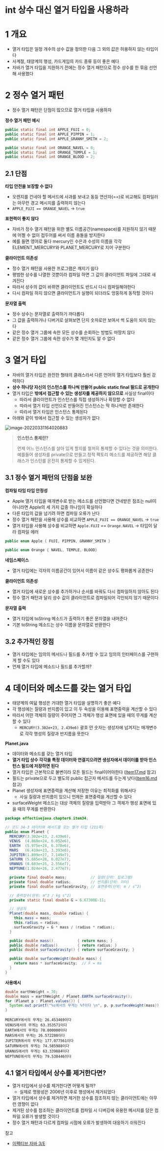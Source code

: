 # int 상수 대신 열거 타입을 사용하라



# 1 개요

* 열거 타입은 일정 개수의 상수 값을 정의한 다음 그 외의 값은 허용하지 않는 타입이다
* 사계절, 태양계의 행성, 카드게임의 카드 종류 등이 좋은 예다
* 자바가 열거 타입을 지원하기 전에는 정수 열거 패턴으로 정수 상수를 한 묶음 선언해 사용했다



# 2 정수 열거 패턴

* 정수 열거 패턴은 단점이 많으므로 열거 타입을 사용하자



**정수 열거 패턴 예시**

```java
public static final int APPLE_FUJI = 0;
public static final int APPLE_PIPPIN = 1;
public static final int APPLE_GRANNY_SMITH = 2;

public static final int ORANGE_NAVEL = 0;
public static final int ORANGE_TEMPLE = 1;
public static final int ORANGE_BLOOD = 2;
```



## 2.1 단점

**타입 안전을 보장할 수 없다**

* 오렌지를 건네야 할 메서드에 사과를 보내고 동등 연산자(==)로 비교해도 컴파일러는 아무런 경고 메시지를 출력하지 않는다
* `APPLE_FUJI == ORANGE_NAVEL` -> `true`



**표현력이 좋지 않다**

* 자바가 정수 열거 패턴을 위한 별도 이름공간(namespace)를 지원하지 않기 때문에 어쩔 수 없이 접두어를 써서 이름 충돌을 방지한다
* 예를 들면 영어로 둘다 mercury인 수은과 수성의 이름을 각각 ELEMENT_MERCURY와 PLANET_MERCURY로 지어 구분한다



**클라이언트 의존성**

* 정수 열거 패턴을 사용한 프로그램은 깨지기 쉽다
* 평범한 상수를 나열한 것뿐이라 컴파일 하면 그 값이 클라이언트 파일에 그대로 새겨진다
* 따라서 상수의 값이 바뀌면 클라이언트도 반드시 다시 컴파일해야한다
* 다시 컴파일 하지 않으면 클라이언트가 실행이 되더라도 엉뚱하게 동작할 것이다



**문자열 출력**

* 정수 상수는 문자열로 출력하기 까다롭다
* 그 값을 출력하거나 디버거로 살펴보면 단지 숫자로만 보여서 썩 도움이 되지 않는다
* 같은 정수 열거 그룹에 속한 모든 상수를 순회하는 방법도 마땅치 않다
* 같은 정수 열거 그룹에 속한 상수가 몇 개인지도 알 수 없다



# 3 열거 타입

* 자바의 열거 타입은 완전한 형태의 클래스라서 다른 언어의 열거 타입보다 훨씬 강력하다
* **상수 하나당 자신의 인스턴스를 하나씩 만들어 public static final 필드로 공개한다**
* 열거 타입은 **밖에서 접근할 수 있는 생성자를 제공하지 않으므로** 사실상 final이다
  * 따라서 클라이언트가 인스턴스를 직접 생성하거나 확장할 수 없다
  * 따라서 열거 타입 선언으로 만들어진 인스턴스는 딱 하나씩만 존재한다
  * 따라서 열거 타입은 인스턴스 통제된다
* 아래와 같이 밖에서 접근할 수 있는 생성자가 없다

![image-20220331164020883](./images/instance.png)

> **인스턴스 통제란?**
>
> 언제 어느 인스턴스를 살아 있게 할지를 철저히 통제할 수 있다는 것을 의미한다. 예를들어 생성자를 private으로 만들고 정적 팩토리 메소드를 제공하면 해당 클래스가 인스턴를 온전히 통제할 수 있게된다.





## 3.1 정수 열거 패턴의 단점을 보완

**컴파일 타임 타입 안정성**

* Apple 열거 타입을 매개변수로 받는 메소드를 선언했다면 건네받은 참조는 null이 아니라면 Apple의 세 가지 값중 하나임이 확실하다
* 다른 타입의 값을 넘기려 하면 컴파일 오류가 난다
* 정수 열거 패턴을 사용해 상수를 비교하면 `APPLE_FUJI == ORANGE_NAVEL` -> `true`
* 열거 타입을 사용해 상수를 비교하면 `Apple.FUJI` ==  `Orange.NAVEL` -> 타입이 달라 컴파일 에러

```java
public enum Apple { FUJI, PIPPIN, GRANNY_SMITH }
```

```java
public enum Orange { NAVEL, TEMPLE, BLOOD}
```

**네임스페이스**

* 열거 타입에는 각자의 이름공간이 있어서 이름이 같은 상수도 평화롭게 공존한다

**클라이언트 의존성**

* 열거 타입에 새로운 상수를 추가하거나 순서를 바꿔도 다시 컴파일하지 않아도 된다
* 정수 열거 패턴과 달리 상수 값이 클라이언트로 컴파일되어 각인되지 않기 때문이다

**문자열 출력**

* 열거 타입에 toString 메소드가 출력하기 좋은 문자열을 내어준다
* 기본 toString 메소드는 상수 이름을 문자열로 반환한다



## 3.2 추가적인 장점

* 열거 타입에는 임의의 메서드나 필드를 추가할 수 있고 임의의 인터페이스를 구현하게 할 수도 있다
* 언제 열거 타입에 메소드나 필드를 추가할까?



# 4 데이터와 메소드를 갖는 열거 타입

* 태양계의 여덟 행성은 거대한 열거 타입을 설명하기 좋은 예다
* 각 행성에는 질량과 반지름이 있고 이 두 속성을 이용해 표면중력을 계산할 수 있다
* 따라서 어떤 객체의 질량이 주어지면 그 객체가 행성 표면에 있을 때의 무게를 계산할 수 있다
  * `MERCURY(3.302e+23, 2.439e6)` 괄호 안 숫자는 생성자에 넘겨지는 매개변수로 각각 행성의 질량과 반지름을 뜻한다



**Planet.java**

* 데이터와 메소드를 갖는 열거 타입
* **열거 타입 상수 각각을 특정 데이터와 연결지으려면 생성자에서 데이터를 받아 인스턴스 필드에 저장하면 된다**
* 열거 타입은 근본적으로 불변이라 모든 필드는 final이어야한다 ([Item17.md](../../Chapter4/Item17/Item17.md) 참고)
* 필드는 private으로 두고 별도의 public 접근자 메서드를 두는게 낫다([Item16.md](../../Chapter4/Item16/Item16.md) 참고)
* Planet 생성자에 표면중력을 계산해 저장한 이유는 최적화를 위해서다
  * 사실 질량과 반지름이 있으니 언제든 표면중력을 계산할 수 있다
* surfaceWeight 메소드는 대상 객체의 질량을 입력받아 그 객체가 행성 표면에 있을 때의 무게를 반환한다

```java
package effectivejava.chapter6.item34;

// 코드 34-3 데이터와 메서드를 갖는 열거 타입 (211쪽)
public enum Planet {
  MERCURY(3.302e+23, 2.439e6),
  VENUS  (4.869e+24, 6.052e6),
  EARTH  (5.975e+24, 6.378e6),
  MARS   (6.419e+23, 3.393e6),
  JUPITER(1.899e+27, 7.149e7),
  SATURN (5.685e+26, 6.027e7),
  URANUS (8.683e+25, 2.556e7),
  NEPTUNE(1.024e+26, 2.477e7);

  private final double mass;           // 질량(단위: 킬로그램)
  private final double radius;         // 반지름(단위: 미터)
  private final double surfaceGravity; // 표면중력(단위: m / s^2)

  // 중력상수(단위: m^3 / kg s^2)
  private static final double G = 6.67300E-11;

  // 생성자
  Planet(double mass, double radius) {
    this.mass = mass;
    this.radius = radius;
    surfaceGravity = G * mass / (radius * radius);
  }

  public double mass()           { return mass; }
  public double radius()         { return radius; }
  public double surfaceGravity() { return surfaceGravity; }

  public double surfaceWeight(double mass) {
    return mass * surfaceGravity;  // F = ma
  }
}
```



**사용예시**

```java
double earthWeight = 70;
double mass = earthWeight / Planet.EARTH.surfaceGravity();
for (Planet p : Planet.values()) {
  System.out.printf("%s에서의 무게는 %f이다 \n", p, p.surfaceWeight(mass));
}
```

```
MERCURY에서의 무게는 26.453469이다 
VENUS에서의 무게는 63.353571이다 
EARTH에서의 무게는 70.000000이다 
MARS에서의 무게는 26.572280이다 
JUPITER에서의 무게는 177.077561이다 
SATURN에서의 무게는 74.585988이다 
URANUS에서의 무게는 63.339884이다 
NEPTUNE에서의 무게는 79.538446이다 
```



## 4.1 열거 타입에서 상수를 제거한다면?

* 열거 타입에서 상수를 제거한다면 어떻게 될까?
  * 실제로 명왕성은 2006년 이후로 행성에서 제거되었다
* 열거 타입에서 상수를 제거하면 제거한 상수를 참조하지 않는 클라이언트에는 아무런 영향이 없다
* 제거된 상수를 참조하는 클라이언트를 컴파일 시 디버깅에 유용한 메시지를 담은 컴파일 오류가 발생할 것이다
* 정수 열거 패턴과 다르게 컴파일 시점에 오류가 발생하여 대응하기 쉬워진다



참고

* [이펙티브 자바 3/E](http://www.kyobobook.co.kr/product/detailViewKor.laf?mallGb=KOR&ejkGb=KOR&barcode=9788966262281)